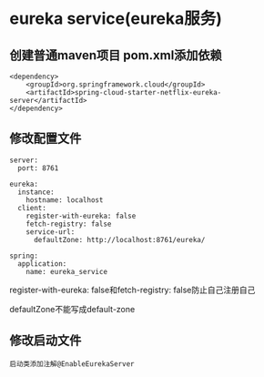 # eureka service(eureka服务)

## 创建普通maven项目 pom.xml添加依赖
    
    <dependency>
        <groupId>org.springframework.cloud</groupId>
        <artifactId>spring-cloud-starter-netflix-eureka-server</artifactId>
    </dependency>

## 修改配置文件

    server:
      port: 8761
    
    eureka:
      instance:
        hostname: localhost
      client:
        register-with-eureka: false
        fetch-registry: false
        service-url:
          defaultZone: http://localhost:8761/eureka/
    
    spring:
      application:
        name: eureka_service
        
register-with-eureka: false和fetch-registry: false防止自己注册自己

defaultZone不能写成default-zone

## 修改启动文件
    
    启动类添加注解@EnableEurekaServer